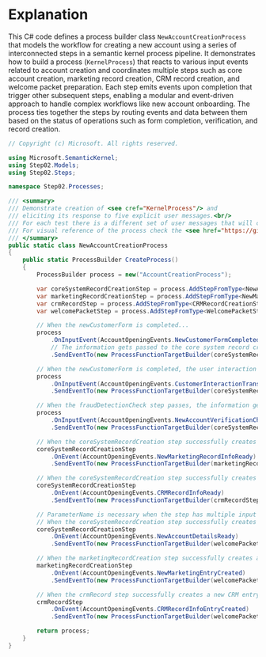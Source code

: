 # Explanation  
This C# code defines a process builder class `NewAccountCreationProcess` that models the workflow for creating a new account using a series of interconnected steps in a semantic kernel process pipeline. It demonstrates how to build a process (`KernelProcess`) that reacts to various input events related to account creation and coordinates multiple steps such as core account creation, marketing record creation, CRM record creation, and welcome packet preparation. Each step emits events upon completion that trigger other subsequent steps, enabling a modular and event-driven approach to handle complex workflows like new account onboarding. The process ties together the steps by routing events and data between them based on the status of operations such as form completion, verification, and record creation.

```csharp
// Copyright (c) Microsoft. All rights reserved.

using Microsoft.SemanticKernel;
using Step02.Models;
using Step02.Steps;

namespace Step02.Processes;

/// <summary>
/// Demonstrate creation of <see cref="KernelProcess"/> and
/// eliciting its response to five explicit user messages.<br/>
/// For each test there is a different set of user messages that will cause different steps to be triggered using the same pipeline.<br/>
/// For visual reference of the process check the <see href="https://github.com/microsoft/semantic-kernel/tree/main/dotnet/samples/GettingStartedWithProcesses/README.md#step02b_accountOpening" >diagram</see>.
/// </summary>
public static class NewAccountCreationProcess
{
    public static ProcessBuilder CreateProcess()
    {
        ProcessBuilder process = new("AccountCreationProcess");

        var coreSystemRecordCreationStep = process.AddStepFromType<NewAccountStep>();
        var marketingRecordCreationStep = process.AddStepFromType<NewMarketingEntryStep>();
        var crmRecordStep = process.AddStepFromType<CRMRecordCreationStep>();
        var welcomePacketStep = process.AddStepFromType<WelcomePacketStep>();

        // When the newCustomerForm is completed...
        process
            .OnInputEvent(AccountOpeningEvents.NewCustomerFormCompleted)
            // The information gets passed to the core system record creation step
            .SendEventTo(new ProcessFunctionTargetBuilder(coreSystemRecordCreationStep, functionName: NewAccountStep.Functions.CreateNewAccount, parameterName: "customerDetails"));

        // When the newCustomerForm is completed, the user interaction transcript with the user is passed to the core system record creation step
        process
            .OnInputEvent(AccountOpeningEvents.CustomerInteractionTranscriptReady)
            .SendEventTo(new ProcessFunctionTargetBuilder(coreSystemRecordCreationStep, functionName: NewAccountStep.Functions.CreateNewAccount, parameterName: "interactionTranscript"));

        // When the fraudDetectionCheck step passes, the information gets to core system record creation step to kickstart this step
        process
            .OnInputEvent(AccountOpeningEvents.NewAccountVerificationCheckPassed)
            .SendEventTo(new ProcessFunctionTargetBuilder(coreSystemRecordCreationStep, functionName: NewAccountStep.Functions.CreateNewAccount, parameterName: "previousCheckSucceeded"));

        // When the coreSystemRecordCreation step successfully creates a new accountId, it will trigger the creation of a new marketing entry through the marketingRecordCreation step
        coreSystemRecordCreationStep
            .OnEvent(AccountOpeningEvents.NewMarketingRecordInfoReady)
            .SendEventTo(new ProcessFunctionTargetBuilder(marketingRecordCreationStep, functionName: NewMarketingEntryStep.Functions.CreateNewMarketingEntry, parameterName: "userDetails"));

        // When the coreSystemRecordCreation step successfully creates a new accountId, it will trigger the creation of a new CRM entry through the crmRecord step
        coreSystemRecordCreationStep
            .OnEvent(AccountOpeningEvents.CRMRecordInfoReady)
            .SendEventTo(new ProcessFunctionTargetBuilder(crmRecordStep, functionName: CRMRecordCreationStep.Functions.CreateCRMEntry, parameterName: "userInteractionDetails"));

        // ParameterName is necessary when the step has multiple input arguments like welcomePacketStep.CreateWelcomePacketAsync
        // When the coreSystemRecordCreation step successfully creates a new accountId, it will pass the account information details to the welcomePacket step
        coreSystemRecordCreationStep
            .OnEvent(AccountOpeningEvents.NewAccountDetailsReady)
            .SendEventTo(new ProcessFunctionTargetBuilder(welcomePacketStep, parameterName: "accountDetails"));

        // When the marketingRecordCreation step successfully creates a new marketing entry, it will notify the welcomePacket step it is ready
        marketingRecordCreationStep
            .OnEvent(AccountOpeningEvents.NewMarketingEntryCreated)
            .SendEventTo(new ProcessFunctionTargetBuilder(welcomePacketStep, parameterName: "marketingEntryCreated"));

        // When the crmRecord step successfully creates a new CRM entry, it will notify the welcomePacket step it is ready
        crmRecordStep
            .OnEvent(AccountOpeningEvents.CRMRecordInfoEntryCreated)
            .SendEventTo(new ProcessFunctionTargetBuilder(welcomePacketStep, parameterName: "crmRecordCreated"));

        return process;
    }
}
```